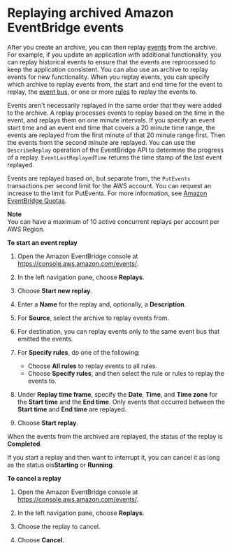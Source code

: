 # Replaying archived Amazon EventBridge events<a name="eb-replay-archived-event"></a>

After you create an archive, you can then replay [events](eb-events.md) from the archive\. For example, if you update an application with additional functionality, you can replay historical events to ensure that the events are reprocessed to keep the application consistent\. You can also use an archive to replay events for new functionality\. When you replay events, you can specify which archive to replay events from, the start and end time for the event to replay, the [event bus](eb-event-bus.md), or one or more [rules](eb-rules.md) to replay the events to\.

Events aren't necessarily replayed in the same order that they were added to the archive\. A replay processes events to replay based on the time in the event, and replays them on one minute intervals\. If you specify an event start time and an event end time that covers a 20 minute time range, the events are replayed from the first minute of that 20 minute range first\. Then the events from the second minute are replayed\. You can use the `DescribeReplay` operation of the EventBridge API to determine the progress of a replay\. `EventLastReplayedTime` returns the time stamp of the last event replayed\.

Events are replayed based on, but separate from, the `PutEvents` transactions per second limit for the AWS account\. You can request an increase to the limit for PutEvents\. For more information, see [ Amazon EventBridge Quotas](https://docs.aws.amazon.com/eventbridge/latest/userguide/cloudwatch-limits-eventbridge.html)\.

**Note**  
You can have a maximum of 10 active concurrent replays per account per AWS Region\.

**To start an event replay**

1. Open the Amazon EventBridge console at [https://console\.aws\.amazon\.com/events/](https://console.aws.amazon.com/events/)\.

1. In the left navigation pane, choose **Replays**\.

1. Choose **Start new replay**\.

1. Enter a **Name** for the replay and, optionally, a **Description**\.

1. For **Source**, select the archive to replay events from\.

1. For destination, you can replay events only to the same event bus that emitted the events\.

1. For **Specify rules**, do one of the following:
   + Choose **All rules** to replay events to all rules\.
   + Choose **Specify rules**, and then select the rule or rules to replay the events to\.

1. Under **Replay time frame**, specify the **Date**, **Time**, and **Time zone** for the **Start time** and the **End time**\. Only events that occurred between the **Start time** and **End time** are replayed\. 

1. Choose **Start replay**\.

When the events from the archived are replayed, the status of the replay is **Completed**\.

If you start a replay and then want to interrupt it, you can cancel it as long as the status ois**Starting** or **Running**\.

**To cancel a replay**

1. Open the Amazon EventBridge console at [https://console\.aws\.amazon\.com/events/](https://console.aws.amazon.com/events/)\.

1. In the left navigation pane, choose **Replays**\.

1. Choose the replay to cancel\.

1. Choose **Cancel**\.